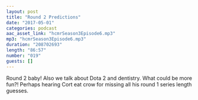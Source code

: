 ```yaml
---
layout: post
title: "Round 2 Predictions"
date: "2017-05-01"
categories: podcast
aac_asset_link: "hcmrSeason3Episode6.mp3"
mp3: "hcmrSeason3Episode6.mp3"
duration: "208702693"
length: "86:57"
number: "019"
guests: []
---
```


Round 2 baby! Also we talk about Dota 2 and dentistry. What could be more fun?! Perhaps hearing Cort eat crow for missing all his round 1 series length guesses.
